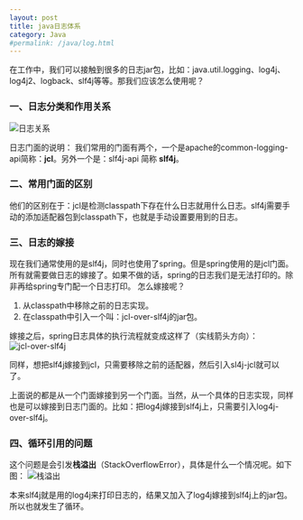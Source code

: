 ```yaml
---
layout: post
title: java日志体系
category: Java
#permalink: /java/log.html
---
```

在工作中，我们可以接触到很多的日志jar包，比如：java.util.logging、log4j、log4j2、logback、slf4j等等。那我们应该怎么使用呢？

### 一、日志分类和作用关系
![日志关系](http://ozsqtghjh.bkt.clouddn.com/b440fd2a566cf6df1fff7e6d1b5307dd.png)

日志门面的说明：
我们常用的门面有两个，一个是apache的common-logging-api简称：**jcl**。另外一个是：slf4j-api 简称 **slf4j**。  

### 二、常用门面的区别
他们的区别在于：jcl是检测classpath下存在什么日志就用什么日志。slf4j需要手动的添加适配器包到classpath下，也就是手动设置要用到的日志。

### 三、日志的嫁接
现在我们通常使用的是slf4j，同时也使用了spring。但是spring使用的是jcl门面。所有就需要做日志的嫁接了。如果不做的话，spring的日志我们是无法打印的。除非再给spring专门配一个日志打印。
怎么嫁接呢？
1. 从classpath中移除之前的日志实现。
2. 在classpath中引入一个叫：jcl-over-slf4j的jar包。

嫁接之后，spring日志具体的执行流程就变成这样了（实线箭头方向）：
![jcl-over-slf4j](http://ozsqtghjh.bkt.clouddn.com/b16f19a2d5fb1061026916e675f959d3.png)

同样，想把slf4j嫁接到jcl，只需要移除之前的适配器，然后引入sl4j-jcl就可以了。

上面说的都是从一个门面嫁接到另一个门面。当然，从一个具体的日志实现，同样也是可以嫁接到日志门面的。比如：把log4j嫁接到slf4j上，只需要引入log4j-over-slf4j。

### 四、循环引用的问题
这个问题是会引发**栈溢出**（StackOverflowError），具体是什么一个情况呢。如下图：
![栈溢出](http://ozsqtghjh.bkt.clouddn.com/cc58213747bae479e850dd8a8db504cb.png)

本来slf4j就是用的log4j来打印日志的，结果又加入了log4j嫁接到slf4j上的jar包。所以也就发生了循环。
